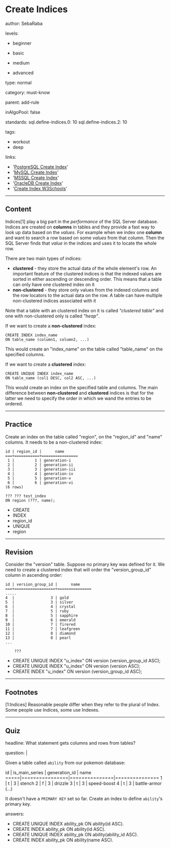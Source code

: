 # Create Indices
author: SebaRaba

levels:

  - beginner

  - basic

  - medium

  - advanced

type: normal

category: must-know

parent: add-rule

inAlgoPool: false


standards:
  sql.define-indices.0: 10
  sql.define-indices.2: 10

tags:
  - workout
  - deep


links:

  - '[PostgreSQL Create Index](https://www.postgresql.org/docs/9.1/static/sql-createindex.html)'
  - '[MySQL Create Index](https://dev.mysql.com/doc/refman/5.7/en/create-index.html)'
  - '[MSSQL Create Index](https://docs.microsoft.com/en-us/sql/t-sql/statements/create-index-transact-sql)'
  - '[OracleDB Create Index](https://docs.oracle.com/cd/B28359_01/server.111/b28310/indexes003.htm#ADMIN11722)'
  - '[Create Index W3Schools](https://www.w3schools.com/sql/sql_create_index.asp)'

---
## Content

Indices[1] play a big part in the *performance* of the SQL Server database. Indices are created on **columns** in tables and they provide a fast way to look up data based on the *values*. For example when we index one **column** and want to search a row based on some *values* from that column. Then the SQL Server finds that *value* in the indices and uses it to locate the whole row.

There are two main types of indices:
- **clustered** - they store the actual data of the whole element's row. An important feature of the clustered indices is that the indexed values are sorted in either ascending or descending order. This means that a table can only have one clustered index on it
- **non-clustered** - they store only values from the indexed columns and the row locators to the actual data on the row. A table can have multiple non-clustered indices associated with it

Note that a table with an clustered index on it is called *"clustered table"* and one with non-clustered only is called *"heap"*.

If we want to create a **non-clustered** index:
```
CREATE INDEX index_name
ON table_name (column1, column2, ...)
```
This would create an "index_name" on the table called "table_name" on the specified columns.


If we want to create a **clustered** index:
```
CREATE UNIQUE INDEX index_name
ON table_name (col1 DESC, col2 ASC, ...)
```
This would create an index on the specified table and columns. The main difference between **non-clustered** and **clustered** indices is that for the latter we need to specify the order in which we wand the entries to be ordered.

---
## Practice

Create an index on the table called "region", on the "region_id" and "name" columns. It needs to be a non-clustered index:
```
id | region_id |      name      
===+===========+================
 1 |         1 | generation-i
 2 |         2 | generation-ii
 3 |         3 | generation-iii
 4 |         4 | generation-iv
 5 |         5 | generation-v
 6 |         6 | generation-vi
(6 rows)

??? ??? test_index
ON region (???, name);

```

* CREATE
* INDEX
* region_id
* UNIQUE
* region


---
## Revision

Consider the "version" table. Suppose no primary key was defined for it. We need to create a clustered index that will order the "version_group_id" column in ascending order:
```
id | version_group_id |      name      
===+==================+===============
.....
4  |                3 | gold
5  |                3 | silver
6  |                4 | crystal
7  |                5 | ruby
8  |                5 | sapphire
9  |                6 | emerald
10 |                7 | firered
11 |                7 | leafgreen
12 |                8 | diamond
13 |                8 | pearl
...

    ???
```

* CREATE UNIQUE INDEX "u_index" ON version (version_group_id ASC);
* CREATE UNIQUE INDEX "u_index" ON version (version ASC);
* CREATE INDEX "u_index" ON version (version_group_id ASC);
---
## Footnotes

[1:Indices]
Reasonable people differ when they refer to the plural of Index. Some people use Indices, some use Indexes.

---
## Quiz

headline: What statement gets columns and rows from tables?

question: |

  Given a table called `ability` from our pokemon database:

  id   | is_main_series | generation_id |      name      
  =====|================|===============|===============
     1 | t              |             3 | stench
     2 | f              |             3 | drizzle
     3 | t              |             3 | speed-boost
     4 | t              |             3 | battle-armor
  (...)


  It doesn't have a `PRIMARY KEY` set so far. Create an index to define `ability`'s primary key.

answers:
  - CREATE UNIQUE INDEX ability_pk
    ON ability(id ASC).
  - CREATE INDEX ability_pk
    ON ability(id ASC).
  - CREATE UNIQUE INDEX ability_pk
    ON ability(ability_id ASC).
  - CREATE INDEX ability_pk
    ON ability(name ASC).
